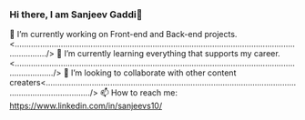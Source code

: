 ### Hi there, I am  Sanjeev Gaddi👋

   🔭 I’m currently working on Front-end and Back-end projects.<........................................................................................................................................../>
   🌱 I’m currently learning everything that supports my career.<............................................................................................................................................./>
   👯 I’m looking to collaborate with other content creaters<................................................................................................................................................/>
   📫 How to reach me: https://www.linkedin.com/in/sanjeevs10/

<!--
**sanjeevgaddi/sanjeevgaddi** is a ✨ _special_ ✨ repository because its `README.md` (this file) appears on your GitHub profile.

Here are some ideas to get you started:

- 🔭 I’m currently working on ...
- 🌱 I’m currently learning ...
- 👯 I’m looking to collaborate on ...
- 🤔 I’m looking for help with ...
- 💬 Ask me about ...
- 📫 How to reach me: ...
- 😄 Pronouns: ...
- ⚡ Fun fact: ...
-->
